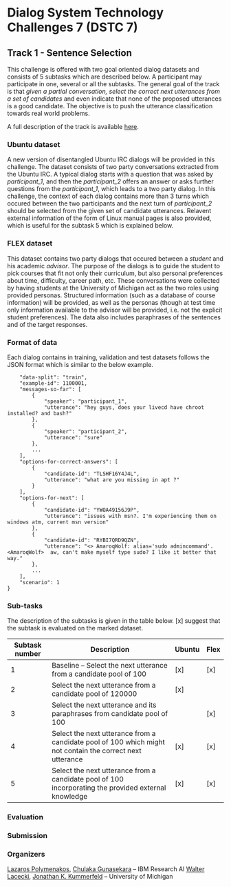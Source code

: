 # Dialog System Technology Challenges 7 (DSTC 7)

## Track 1 - Sentence Selection
This challenge is offered with two goal oriented dialog datasets and consists of 5 subtasks which are described below. A participant may participate in one, several or all the subtasks. The general goal of the track is that *given a partial conversation, select the correct next utterances from a set of candidates* and even indicate that none of the proposed utterances is a good candidate. The objective is to push the utterance classification towards real world problems.

A full description of the track is available [here](http://workshop.colips.org/dstc7/proposals/DSTC%207%20Task%20Description%20-%20NOESIS_final.pdf "here").

### Ubuntu dataset
A new version of disentangled Ubuntu IRC dialogs will be provided in this challenge. The dataset consists of two party conversations extracted from the Ubuntu IRC. A typical dialog starts with a question that was asked by *participant_1*, and then the *participant_2* offers an answer or asks further questions from the *participant_1*, which leads to a two party dialog. In this challenge, the context of each dialog contains more than 3 turns which occured between the two participants and the next turn of *participant_2* should be selected from the given set of candidate utterances. Relavent external information of the form of Linux manual pages is also provided, which is useful for the subtask 5 which is explained below.

### FLEX dataset
This dataset contains two party dialogs that occured between a *student* and his academic *advisor*. The purpose of the dialogs is to guide the student to pick courses that fit not only their curriculum, but also personal preferences about time, difficulty, career path, etc. These conversations were collected by having students at the University of Michigan act as the two roles using provided personas. Structured information (such as a database of course information) will be provided, as well as the personas (though at test time only information available to the advisor will be provided, i.e. not the explicit student preferences). The data also includes paraphrases of the sentences and of the target responses.

### Format of data
Each dialog contains in training, validation and test datasets follows the JSON format which is similar to the below example.
```{
    "data-split": "train",
    "example-id": 1100001,
    "messages-so-far": [
        {
            "speaker": "participant_1",
            "utterance": "hey guys, does your livecd have chroot installed? and bash?"
        },
        {
            "speaker": "participant_2",
            "utterance": "sure"
        },
        ...
    ],
    "options-for-correct-answers": [
        {
            "candidate-id": "TLSHF16Y4J4L",
            "utterance": "what are you missing in apt ?"
        }
    ],
    "options-for-next": [
        {
            "candidate-id": "YWOA49156J9P",
            "utterance": "issues with msn?. I'm experiencing them on windows atm, current msn version"
        },
        {
            "candidate-id": "RYBI7QRD9QZN",
            "utterance": "<> AmaroqWolf: alias='sudo admincommand'.  <AmaroqWolf>  aw, can't make myself type sudo? I like it better that way."
        },
        ...
    ],
    "scenario": 1
}
```


### Sub-tasks
The description of the subtasks is given in the table below. [x] suggest that the subtask is evaluated on the marked dataset. 

|Subtask number|  Description | Ubuntu  |Flex   |
|--------------| ------------ | ------------ | ------------ |
|1|Baseline – Select the next utterance from a candidate pool of 100  |  [x] |  [x]  |
|2|Select the next utterance from a candidate pool of 120000  |  [x]  |   |
|3|Select the next utterance and its paraphrases from candidate pool of 100||[x]  |
|4|Select the next utterance from a candidate pool of 100 which might not contain the correct next utterance|  [x] |  [x]  |
|5|Select the next utterance from a candidate pool of 100 incorporating the provided external knowledge|  [x] |  [x]  |



### Evaluation

### Submission

### Organizers
[Lazaros Polymenakos](mailto:lcpolyme@us.ibm.com), [Chulaka Gunasekara](mailto:chulaka.gunasekara@ibm.com) – IBM Research AI
[Walter Lacecki](mailto:wlasecki@umich.edu), [Jonathan K. Kummerfeld](mailto:jkummerf@umich.edu) – University of Michigan
